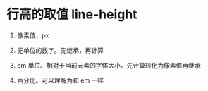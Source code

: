 # 行高的取值 line-height

1. 像素值，px

2. 无单位的数字。先继承，再计算

3. em 单位。相对于当前元素的字体大小。先计算转化为像素值再继承

4. 百分比。可以理解为和 em 一样
